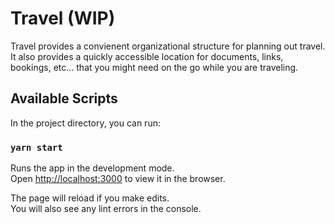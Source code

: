 # Travel (WIP)

Travel provides a convienent organizational structure for planning out travel. It also provides a quickly accessible location for documents, links, bookings, etc... that you might need on the go while you are traveling.

## Available Scripts

In the project directory, you can run:

### `yarn start`

Runs the app in the development mode.\
Open [http://localhost:3000](http://localhost:3000) to view it in the browser.

The page will reload if you make edits.\
You will also see any lint errors in the console.
